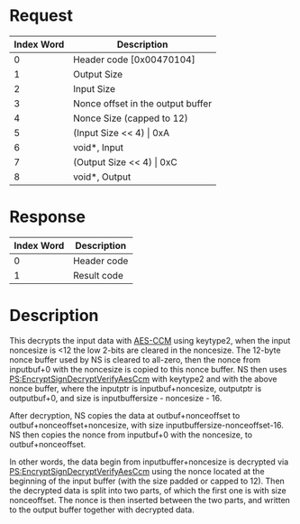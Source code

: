 # Request

| Index Word | Description                       |
|------------|-----------------------------------|
| 0          | Header code \[0x00470104\]        |
| 1          | Output Size                       |
| 2          | Input Size                        |
| 3          | Nonce offset in the output buffer |
| 4          | Nonce Size (capped to 12)         |
| 5          | (Input Size \<\< 4) \| 0xA        |
| 6          | void\*, Input                     |
| 7          | (Output Size \<\< 4) \| 0xC       |
| 8          | void\*, Output                    |

# Response

| Index Word | Description |
|------------|-------------|
| 0          | Header code |
| 1          | Result code |

# Description

This decrypts the input data with
[AES-CCM](PS:EncryptSignDecryptVerifyAesCcm "wikilink") using keytype2,
when the input noncesize is \<12 the low 2-bits are cleared in the
noncesize. The 12-byte nonce buffer used by NS is cleared to all-zero,
then the nonce from inputbuf+0 with the noncesize is copied to this
nonce buffer. NS then uses
[PS:EncryptSignDecryptVerifyAesCcm](PS:EncryptSignDecryptVerifyAesCcm "wikilink")
with keytype2 and with the above nonce buffer, where the inputptr is
inputbuf+noncesize, outputptr is outputbuf+0, and size is
inputbuffersize - noncesize - 16.

After decryption, NS copies the data at outbuf+nonceoffset to
outbuf+nonceoffset+noncesize, with size inputbuffersize-nonceoffset-16.
NS then copies the nonce from inputbuf+0 with the noncesize, to
outbuf+nonceoffset.

In other words, the data begin from inputbuffer+noncesize is decrypted
via
[PS:EncryptSignDecryptVerifyAesCcm](PS:EncryptSignDecryptVerifyAesCcm "wikilink")
using the nonce located at the beginning of the input buffer (with the
size padded or capped to 12). Then the decrypted data is split into two
parts, of which the first one is with size nonceoffset. The nonce is
then inserted between the two parts, and written to the output buffer
together with decrypted data.